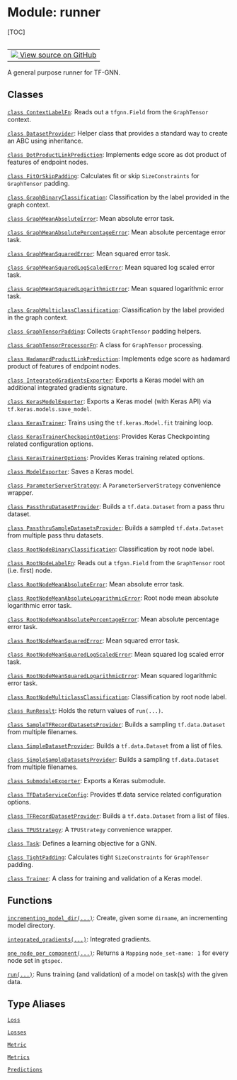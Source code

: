<!-- lint-g3mark -->

# Module: runner

[TOC]

<!-- Insert buttons and diff -->

<table class="tfo-notebook-buttons tfo-api nocontent" align="left">
<td>
  <a target="_blank" href="https://github.com/tensorflow/gnn/tree/master/tensorflow_gnn/runner/__init__.py">
    <img src="https://www.tensorflow.org/images/GitHub-Mark-32px.png" />
    View source on GitHub
  </a>
</td>
</table>

A general purpose runner for TF-GNN.

## Classes

[`class ContextLabelFn`](./runner/ContextLabelFn.md): Reads out a `tfgnn.Field`
from the `GraphTensor` context.

[`class DatasetProvider`](./runner/DatasetProvider.md): Helper class that
provides a standard way to create an ABC using inheritance.

[`class DotProductLinkPrediction`](./runner/DotProductLinkPrediction.md):
Implements edge score as dot product of features of endpoint nodes.

[`class FitOrSkipPadding`](./runner/FitOrSkipPadding.md): Calculates fit or skip
`SizeConstraints` for `GraphTensor` padding.

[`class GraphBinaryClassification`](./runner/GraphBinaryClassification.md):
Classification by the label provided in the graph context.

[`class GraphMeanAbsoluteError`](./runner/GraphMeanAbsoluteError.md): Mean
absolute error task.

[`class
GraphMeanAbsolutePercentageError`](./runner/GraphMeanAbsolutePercentageError.md):
Mean absolute percentage error task.

[`class GraphMeanSquaredError`](./runner/GraphMeanSquaredError.md): Mean squared
error task.

[`class
GraphMeanSquaredLogScaledError`](./runner/GraphMeanSquaredLogScaledError.md):
Mean squared log scaled error task.

[`class
GraphMeanSquaredLogarithmicError`](./runner/GraphMeanSquaredLogarithmicError.md):
Mean squared logarithmic error task.

[`class
GraphMulticlassClassification`](./runner/GraphMulticlassClassification.md):
Classification by the label provided in the graph context.

[`class GraphTensorPadding`](./runner/GraphTensorPadding.md): Collects
`GraphtTensor` padding helpers.

[`class GraphTensorProcessorFn`](./runner/GraphTensorProcessorFn.md): A class
for `GraphTensor` processing.

[`class
HadamardProductLinkPrediction`](./runner/HadamardProductLinkPrediction.md):
Implements edge score as hadamard product of features of endpoint nodes.

[`class IntegratedGradientsExporter`](./runner/IntegratedGradientsExporter.md):
Exports a Keras model with an additional integrated gradients signature.

[`class KerasModelExporter`](./runner/KerasModelExporter.md): Exports a Keras
model (with Keras API) via `tf.keras.models.save_model`.

[`class KerasTrainer`](./runner/KerasTrainer.md): Trains using the
`tf.keras.Model.fit` training loop.

[`class
KerasTrainerCheckpointOptions`](./runner/KerasTrainerCheckpointOptions.md):
Provides Keras Checkpointing related configuration options.

[`class KerasTrainerOptions`](./runner/KerasTrainerOptions.md): Provides Keras
training related options.

[`class ModelExporter`](./runner/ModelExporter.md): Saves a Keras model.

[`class ParameterServerStrategy`](./runner/ParameterServerStrategy.md): A
`ParameterServerStrategy` convenience wrapper.

[`class PassthruDatasetProvider`](./runner/PassthruDatasetProvider.md): Builds a
`tf.data.Dataset` from a pass thru dataset.

[`class
PassthruSampleDatasetsProvider`](./runner/PassthruSampleDatasetsProvider.md):
Builds a sampled `tf.data.Dataset` from multiple pass thru datasets.

[`class
RootNodeBinaryClassification`](./runner/RootNodeBinaryClassification.md):
Classification by root node label.

[`class RootNodeLabelFn`](./runner/RootNodeLabelFn.md): Reads out a
`tfgnn.Field` from the `GraphTensor` root (i.e. first) node.

[`class RootNodeMeanAbsoluteError`](./runner/RootNodeMeanAbsoluteError.md): Mean
absolute error task.

[`class
RootNodeMeanAbsoluteLogarithmicError`](./runner/RootNodeMeanAbsoluteLogarithmicError.md):
Root node mean absolute logarithmic error task.

[`class
RootNodeMeanAbsolutePercentageError`](./runner/RootNodeMeanAbsolutePercentageError.md):
Mean absolute percentage error task.

[`class RootNodeMeanSquaredError`](./runner/RootNodeMeanSquaredError.md): Mean
squared error task.

[`class
RootNodeMeanSquaredLogScaledError`](./runner/RootNodeMeanSquaredLogScaledError.md):
Mean squared log scaled error task.

[`class
RootNodeMeanSquaredLogarithmicError`](./runner/RootNodeMeanSquaredLogarithmicError.md):
Mean squared logarithmic error task.

[`class
RootNodeMulticlassClassification`](./runner/RootNodeMulticlassClassification.md):
Classification by root node label.

[`class RunResult`](./runner/RunResult.md): Holds the return values of
`run(...)`.

[`class
SampleTFRecordDatasetsProvider`](./runner/SampleTFRecordDatasetsProvider.md):
Builds a sampling `tf.data.Dataset` from multiple filenames.

[`class SimpleDatasetProvider`](./runner/SimpleDatasetProvider.md): Builds a
`tf.data.Dataset` from a list of files.

[`class
SimpleSampleDatasetsProvider`](./runner/SimpleSampleDatasetsProvider.md): Builds
a sampling `tf.data.Dataset` from multiple filenames.

[`class SubmoduleExporter`](./runner/SubmoduleExporter.md): Exports a Keras
submodule.

[`class TFDataServiceConfig`](./runner/TFDataServiceConfig.md): Provides tf.data
service related configuration options.

[`class TFRecordDatasetProvider`](./runner/TFRecordDatasetProvider.md): Builds a
`tf.data.Dataset` from a list of files.

[`class TPUStrategy`](./runner/TPUStrategy.md): A `TPUStrategy` convenience
wrapper.

[`class Task`](./runner/Task.md): Defines a learning objective for a GNN.

[`class TightPadding`](./runner/TightPadding.md): Calculates tight
`SizeConstraints` for `GraphTensor` padding.

[`class Trainer`](./runner/Trainer.md): A class for training and validation of a
Keras model.

## Functions

[`incrementing_model_dir(...)`](./runner/incrementing_model_dir.md): Create,
given some `dirname`, an incrementing model directory.

[`integrated_gradients(...)`](./runner/integrated_gradients.md): Integrated
gradients.

[`one_node_per_component(...)`](./runner/one_node_per_component.md): Returns a
`Mapping` `node_set-name: 1` for every node set in `gtspec`.

[`run(...)`](./runner/run.md): Runs training (and validation) of a model on
task(s) with the given data.

## Type Aliases

[`Loss`](./runner/Loss.md)

[`Losses`](./runner/Losses.md)

[`Metric`](./runner/Loss.md)

[`Metrics`](./runner/Metrics.md)

[`Predictions`](./runner/Predictions.md)
